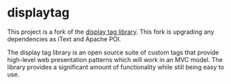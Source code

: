 # displaytag

This project is a fork of the [display tag library](http://www.displaytag.org/10/tlds.html). This fork is upgrading any dependencies as iText and Apache POI.

The display tag library is an open source suite of custom tags that provide high-level web presentation patterns which will work in an MVC model. The library provides a significant amount of functionality while still being easy to use.


